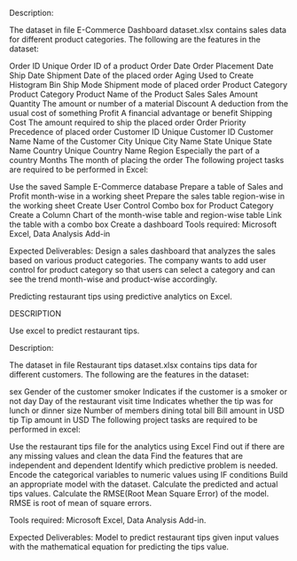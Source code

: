 Description:

The dataset in file E-Commerce Dashboard dataset.xlsx contains sales data for different product categories. The following are the features in the dataset:

Order ID	Unique Order ID of a product
Order Date	Order Placement Date
Ship Date	Shipment Date of the placed order
Aging	Used to Create Histogram Bin
Ship Mode	Shipment mode of placed order
Product Category	Product Category
Product	Name of the Product
Sales	Sales Amount
Quantity	The amount or number of a material
Discount	A deduction from the usual cost of something
Profit	A financial advantage or benefit
Shipping Cost	The amount required to ship the placed order
Order Priority	Precedence of placed order
Customer ID	Unique Customer ID
Customer Name	Name of the Customer
City	Unique City Name
State	Unique State Name
Country	Unique Country Name
Region	Especially the part of a country
Months	The month of placing the order
The following project tasks are required to be performed in Excel:

Use the saved Sample E-Commerce database
Prepare a table of Sales and Profit month-wise in a working sheet
Prepare the sales table region-wise in the working sheet
Create User Control Combo box for Product Category
Create a Column Chart of the month-wise table and region-wise table
Link the table with a combo box
Create a dashboard
Tools required: Microsoft Excel, Data Analysis Add-in

 

Expected Deliverables:  Design a sales dashboard that analyzes the sales based on various product categories. The company wants to add user control for product category so that users can select a category and can see the trend month-wise and product-wise accordingly.


 
Predicting restaurant tips using predictive analytics on Excel.

DESCRIPTION

Use excel to predict restaurant tips.

Description:

The dataset in file Restaurant tips dataset.xlsx contains tips data for different customers. The following are the features in the dataset:

sex	Gender of the customer
smoker	Indicates if the customer is a smoker or not
day	Day of the restaurant visit
time	Indicates whether the tip was for lunch or dinner
size	Number of members dining
total bill	Bill amount in USD
tip	Tip amount in USD
The following project tasks are required to be performed in excel:

Use the restaurant tips file for the analytics using Excel
Find out if there are any missing values and clean the data
Find the features that are independent and dependent
Identify which predictive problem is needed.
Encode the categorical variables to numeric values using IF conditions
Build an appropriate model with the dataset. 
Calculate the predicted and actual tips values.
Calculate the RMSE(Root Mean Square Error) of the model. RMSE is root of mean of square errors.
 

Tools required: Microsoft Excel, Data Analysis Add-in.

 

Expected Deliverables:  Model to predict restaurant tips given input values with the mathematical equation for predicting the tips value.